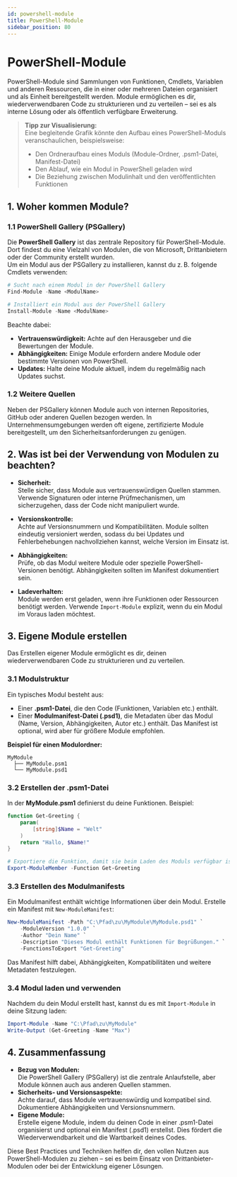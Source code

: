 ```yaml
---
id: powershell-module
title: PowerShell-Module
sidebar_position: 80
---
```


# PowerShell-Module

PowerShell-Module sind Sammlungen von Funktionen, Cmdlets, Variablen und anderen Ressourcen, die in einer oder mehreren Dateien organisiert und als Einheit bereitgestellt werden. Module ermöglichen es dir, wiederverwendbaren Code zu strukturieren und zu verteilen – sei es als interne Lösung oder als öffentlich verfügbare Erweiterung.

> **Tipp zur Visualisierung:**  
> Eine begleitende Grafik könnte den Aufbau eines PowerShell-Moduls veranschaulichen, beispielsweise:
> - Den Ordneraufbau eines Moduls (Module-Ordner, .psm1-Datei, Manifest-Datei)
> - Den Ablauf, wie ein Modul in PowerShell geladen wird
> - Die Beziehung zwischen Modulinhalt und den veröffentlichten Funktionen

## 1. Woher kommen Module?

### 1.1 PowerShell Gallery (PSGallery)

Die **PowerShell Gallery** ist das zentrale Repository für PowerShell-Module. Dort findest du eine Vielzahl von Modulen, die von Microsoft, Drittanbietern oder der Community erstellt wurden.  
Um ein Modul aus der PSGallery zu installieren, kannst du z. B. folgende Cmdlets verwenden:

```powershell
# Sucht nach einem Modul in der PowerShell Gallery
Find-Module -Name <ModulName>

# Installiert ein Modul aus der PowerShell Gallery
Install-Module -Name <ModulName>
```

Beachte dabei:
- **Vertrauenswürdigkeit:** Achte auf den Herausgeber und die Bewertungen der Module.
- **Abhängigkeiten:** Einige Module erfordern andere Module oder bestimmte Versionen von PowerShell.
- **Updates:** Halte deine Module aktuell, indem du regelmäßig nach Updates suchst.

### 1.2 Weitere Quellen

Neben der PSGallery können Module auch von internen Repositories, GitHub oder anderen Quellen bezogen werden. In Unternehmensumgebungen werden oft eigene, zertifizierte Module bereitgestellt, um den Sicherheitsanforderungen zu genügen.

## 2. Was ist bei der Verwendung von Modulen zu beachten?

- **Sicherheit:**  
  Stelle sicher, dass Module aus vertrauenswürdigen Quellen stammen. Verwende Signaturen oder interne Prüfmechanismen, um sicherzugehen, dass der Code nicht manipuliert wurde.

- **Versionskontrolle:**  
  Achte auf Versionsnummern und Kompatibilitäten. Module sollten eindeutig versioniert werden, sodass du bei Updates und Fehlerbehebungen nachvollziehen kannst, welche Version im Einsatz ist.

- **Abhängigkeiten:**  
  Prüfe, ob das Modul weitere Module oder spezielle PowerShell-Versionen benötigt. Abhängigkeiten sollten im Manifest dokumentiert sein.

- **Ladeverhalten:**  
  Module werden erst geladen, wenn ihre Funktionen oder Ressourcen benötigt werden. Verwende `Import-Module` explizit, wenn du ein Modul im Voraus laden möchtest.

## 3. Eigene Module erstellen

Das Erstellen eigener Module ermöglicht es dir, deinen wiederverwendbaren Code zu strukturieren und zu verteilen.

### 3.1 Modulstruktur

Ein typisches Modul besteht aus:
- Einer **.psm1-Datei**, die den Code (Funktionen, Variablen etc.) enthält.
- Einer **Modulmanifest-Datei (.psd1)**, die Metadaten über das Modul (Name, Version, Abhängigkeiten, Autor etc.) enthält. Das Manifest ist optional, wird aber für größere Module empfohlen.

**Beispiel für einen Modulordner:**
```
MyModule
  ├── MyModule.psm1 
  └── MyModule.psd1
```

### 3.2 Erstellen der .psm1-Datei

In der **MyModule.psm1** definierst du deine Funktionen. Beispiel:

```powershell
function Get-Greeting {
    param(
        [string]$Name = "Welt"
    )
    return "Hallo, $Name!"
}

# Exportiere die Funktion, damit sie beim Laden des Moduls verfügbar ist
Export-ModuleMember -Function Get-Greeting
```

### 3.3 Erstellen des Modulmanifests

Ein Modulmanifest enthält wichtige Informationen über dein Modul. Erstelle ein Manifest mit `New-ModuleManifest`:

```powershell
New-ModuleManifest -Path "C:\Pfad\zu\MyModule\MyModule.psd1" `
    -ModuleVersion "1.0.0" `
    -Author "Dein Name" `
    -Description "Dieses Modul enthält Funktionen für Begrüßungen." `
    -FunctionsToExport "Get-Greeting"
```

Das Manifest hilft dabei, Abhängigkeiten, Kompatibilitäten und weitere Metadaten festzulegen.

### 3.4 Modul laden und verwenden

Nachdem du dein Modul erstellt hast, kannst du es mit `Import-Module` in deine Sitzung laden:

```powershell
Import-Module -Name "C:\Pfad\zu\MyModule"
Write-Output (Get-Greeting -Name "Max")
```

## 4. Zusammenfassung

- **Bezug von Modulen:**  
  Die PowerShell Gallery (PSGallery) ist die zentrale Anlaufstelle, aber Module können auch aus anderen Quellen stammen.
- **Sicherheits- und Versionsaspekte:**  
  Achte darauf, dass Module vertrauenswürdig und kompatibel sind. Dokumentiere Abhängigkeiten und Versionsnummern.
- **Eigene Module:**  
  Erstelle eigene Module, indem du deinen Code in einer .psm1-Datei organisierst und optional ein Manifest (.psd1) erstellst. Dies fördert die Wiederverwendbarkeit und die Wartbarkeit deines Codes.

Diese Best Practices und Techniken helfen dir, den vollen Nutzen aus PowerShell-Modulen zu ziehen – sei es beim Einsatz von Drittanbieter-Modulen oder bei der Entwicklung eigener Lösungen.

